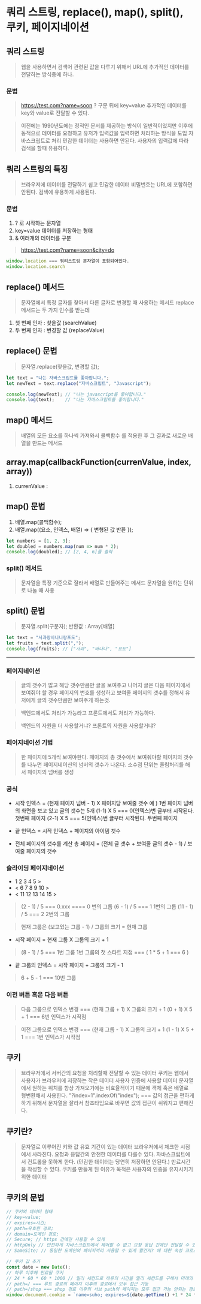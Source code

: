 # 쿼리 스트링, replace(), map(), split(),  쿠키, 페이지네이션

## 쿼리 스트링
> 웹을 사용하면서 검색어 관련된 값을 다루기 위해서 URL에 추가적인 데이터를 전달하는 방식중에 하나.

### 문법
> https://test.com?name=soon
> ? 구문 뒤에 key=value
> 추가적인 데이터를 key와 value로 전달할 수 있다.

> 이전에는 1990년도에는 정적인 문서를 제공하는 방식이 일반적이었지만 이후에 동적으로 데이터를 요청하고 
유저가 입력값을 입력하면 처리하는 방식을 도입 자바스크립트로 처리
> 민감한 데이터는 사용하면 안된다. 사용자의 입력값에 따라 검색을 할때 유용하다.

## 쿼리 스트링의 특징
> 브라우저에 데이터를 전달하기 쉽고 민감한 데이터 비밀번호는 URL에 포함하면 안된다.
> 검색에 유용하게 사용된다.

### 문법
1. ? 로 시작하는 문자열
2. key=value 데이터를 저장하는 형태
3. & 여러개의 데이터를 구분

> https://test.com?name=soon&city=do

```js
window.location === 쿼리스트링 문자열이 포함되어있다.
window.location.search
```

## replace() 메서드 
> 문자열에서 특정 글자를 찾아서 다른 글자로 변경할 때 사용하는 메서드
> replace 메서드는 두 가지 인수를 받는데
1. 첫 번째 인자 : 찾을값 (searchValue)
2. 두 번째 인자 : 변경할 값 (replaceValue)

## replace() 문법
> 문자열.replace(찾을값, 변경할 값);

```js
let text = "나는 자바스크립트를 좋아합니다.";
let newText = text.replace("자바스크립트", "Javascript");

console.log(newText); // "나는 javascript를 좋아합니다."
console.log(text);    // "나는 자바스크립트를 좋아합니다."
```

## map() 메서드
> 배열의 모든 요소를 하나씩 가져와서 콜백함수 를 적용한 후 그 결과로 새로운 배열을 만드는 메서드


##  array.map(callbackFunction(currenValue, index, array))
1. currenValue : 

## map() 문법
1. 배열.map(콜백함수);
2. 배열.map((요소, 인덱스, 배열) => { 변형된 값 반환 });

```js
let numbers = [1, 2, 3];
let doubled = numbers.map(num => num * 2);
console.log(doubled); // [2, 4, 6]를 출력
```
### split() 메서드
> 문자열을 특정 기준으로 잘라서 배열로 만들어주는 메서드
> 문자열을 원하는 단위로 나눌 때 사용

## split() 문법
> 문자열.split(구분자);
> 반환값 : Array[배열]

```js
let text = "사과랑바나나랑포도";
let fruits = text.split(",");
console.log(fruits); // ["사과", "바나나", "포도"]

```
-----------------------------------------------------------

### 페이지네이션
> 글의 갯수가 많고 해당 갯수만큼만 글을 보여주고 나머지 글은 다음 페이지에서 보여줘야 할 경우
> 페이지의 번호를 생성하고 보여줄 페이지의 갯수를 정해서 유저에게 글의 갯수만큼만 보여주게 하는것.

> 백엔드에서도 처리가 가능라고
> 프론트에서도 처리가 가능하다.

> 백엔드의 자원을 더 사용할거냐?
> 프론트의 자원을 사용할거냐?

### 페이지네이션 기법
> 한 페이지에 5개씩 보여야한다.
> 페이지의 총 갯수에서 보여줘야할 페이지의 갯수를 나누면 페이지네이션의 넘버의 갯수가 나온다.
> 소수점 단위는 올림처리를 해서 페이지의 넘버를 생성

### 공식
- 시작 인덱스 = (현재 페이지 넘버 - 1) X 페이지당 보여줄 갯수 
예 ) 1번 페이지 넘버의 화면을 보고 있고 글의 갯수는 5개
    (1-1) X 5 === 0(인덱스)번 글부터 시작된다. 첫번째 페이지
    (2-1) X 5 === 5(인덱스)번 글부터 시작된다. 두번째 페이지
- 끝 인덱스 = 시작 인덱스 + 페이지의 아이템 갯수

- 전체 페이지의 갯수를 계산
  총 페이지 = (전체 글 갯수 + 보여줄 글의 갯수 - 1) / 보여줄 페이지의 갯수

### 슬라이딩 페이지네이션 
- 1 2 3 4 5 >
- < 6 7 8 9 10 >
- < 11 12 13 14 15 >

> (2 - 1) / 5 === 0.xxx ==== 0 번의 그룹
> (6 - 1) / 5 === 1 1번의 그룹
> (11 - 1) / 5 === 2  2번의 그룹

> 현재 그룹은 (보고있는 그룹 - 1) / 그룹의 크기 = 현재 그룹 
- 시작 페이지 = 현재 그룹 X 그룹의 크기 + 1

> (8 - 1) / 5 === 1번 그룹
> 1번 그룹의 첫 스타트 지점 === ( 1 * 5 + 1 === 6 ) 

- 끝 그룹의 인덱스  =  시작 페이지 + 그룹의 크기 - 1 
> 6 + 5 - 1 === 10번 그룹

### 이전 버튼 혹은 다음 버튼
> 다음 그룹으로 인덱스 변경 === (현재 그룹 + 1) X 그룹의 크기  + 1
> (0 + 1) X 5 + 1 === 6번 인덱스가 시작점

> 이전 그룹으로 인덱스 변경 === (현재 그룹 - 1) X 그룹의 크기 + 1
> (1 - 1) X 5 + 1 === 1번 인덱스가 시작점

## 쿠키 
> 브라우저에서 서버간의 요청을 처리할때 전달할 수 있는 데이터
> 쿠키는 웹에서 사용자가 브라우저에 저장하는 작은 데이터 사용자 인증에 사용할 데이터 
> 문자열에서 원하는 위치를 항상 가져오기에는 비효율적이기 때문에 객체 혹은 배열로 형변환해서 사용한다. 
> "?index=1".indexOf("index"); === 값의 접근을 편하게 하기 위해서 문자열을 잘라서 참조타입으로 바꾸면 값의 접근이 쉬워지고 편해진다.

## 쿠키란? 
> 문자열로 이루어진 키와 값
> 유효 기간이 있는 데이터 브라우저에서 체크한 시점에서 사라진다.
> 요청과 응답간의 안전한 데이터를 다룰수 있다. 자바스크립트에서 컨트롤을 못하게 한다. (민감한 데이터는 당연히 저장하면 안된다.)
> 만료시간을 작성할 수 있다.
> 쿠키를 만들게 된 이유가 목적은 사용자의 인증을 유지시키기 위한 데이터 

## 쿠키의 문법

```js
// 쿠키의 데이터 형태
// key=value;
// expires=시간;
// path=유효한 경로;
// domain=도메인 경로;
// Secure; // https 간에만 사용할 수 있게
// httpOnly // 안전하게 자바스크립트에서 제어할 수 없고 요청 응답 간에만 전달할 수 있다.
// SameSite; // 동일한 도메인의 페이지끼리 사용할 수 있게 할건지? 에 대한 속성 크로스 사이트를 사용할지 말지

// 쿠키 값 추가
const date = new Date();
// 하루 이후에 만료될 쿠키
// 24 * 60 * 60 * 1000 // 밀리 세컨드로 하루의 시간을 밀리 세컨드를 구해서 미래의 시간을 더해서 만료시간을 구하면 하루동안 유지되면 쿠키가 된다.
// path=/ === 루트 경로의 페이지 이후의 경로에서 모두 접근 가능
// path=/shop === shop 경로 이후의 서브 path의 페이지는 모두 접근 가능 안되는 경로 예 ) /detail
window.document.cookie = `name=suho; expires=${date.getTime() +1 * 24 * 60 * 60 * 1000}; path=/;`
```
